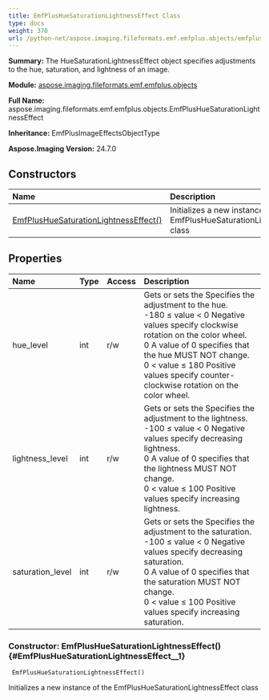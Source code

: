 ```yaml
---
title: EmfPlusHueSaturationLightnessEffect Class
type: docs
weight: 370
url: /python-net/aspose.imaging.fileformats.emf.emfplus.objects/emfplushuesaturationlightnesseffect/
---
```


**Summary:** The HueSaturationLightnessEffect object specifies adjustments to the hue, saturation, and lightness of an image.

**Module:** [aspose.imaging.fileformats.emf.emfplus.objects](/imaging/python-net/aspose.imaging.fileformats.emf.emfplus.objects/)

**Full Name:** aspose.imaging.fileformats.emf.emfplus.objects.EmfPlusHueSaturationLightnessEffect

**Inheritance:** EmfPlusImageEffectsObjectType

**Aspose.Imaging Version:** 24.7.0

## **Constructors**
| **Name** | **Description** |
| :- | :- |
| [EmfPlusHueSaturationLightnessEffect()](#EmfPlusHueSaturationLightnessEffect__1) | Initializes a new instance of the EmfPlusHueSaturationLightnessEffect class |
## **Properties**
| **Name** | **Type** | **Access** | **Description** |
| :- | :- | :- | :- |
| hue_level | int | r/w | Gets or sets the Specifies the adjustment to the hue.<br/>            -180 ≤ value &lt; 0 Negative values specify clockwise rotation on the color wheel.<br/>            0 A value of 0 specifies that the hue MUST NOT change.<br/>            0 &lt; value ≤ 180 Positive values specify counter-clockwise rotation on the color wheel. |
| lightness_level | int | r/w | Gets or sets the Specifies the adjustment to the lightness.<br/>            -100 ≤ value &lt; 0 Negative values specify decreasing lightness.<br/>            0 A value of 0 specifies that the lightness MUST NOT change.<br/>            0 &lt; value ≤ 100 Positive values specify increasing lightness. |
| saturation_level | int | r/w | Gets or sets the Specifies the adjustment to the saturation.<br/>            -100 ≤ value &lt; 0 Negative values specify decreasing saturation.<br/>            0 A value of 0 specifies that the saturation MUST NOT change.<br/>            0 &lt; value ≤ 100 Positive values specify increasing saturation. |


### Constructor: EmfPlusHueSaturationLightnessEffect() {#EmfPlusHueSaturationLightnessEffect__1}


```
 EmfPlusHueSaturationLightnessEffect() 
```

Initializes a new instance of the EmfPlusHueSaturationLightnessEffect class

